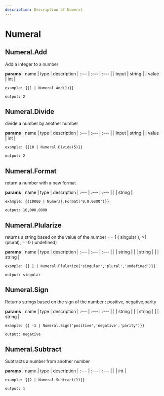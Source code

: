 ```yaml
---
description: Description of Numeral
---
```


# Numeral


## Numeral.Add
Add a integer to a number


**params**
    | name | type  | description
    | :--- | :---  | :---        |
    | input | string  | 
    | value | int  | 


```
example: {{1 | Numeral.Add(1)}}

output: 2
```
## Numeral.Divide
divide a number by another number


**params**
    | name | type  | description
    | :--- | :---  | :---        |
    | input | string  | 
    | value | int  | 


```
example: {{10 | Numeral.Divide(5)}}

output: 2
```
## Numeral.Format
return a number with a new format


**params**
    | name | type  | description
    | :--- | :---  | :---        |
    |  | string  | 


```
example: {{10000 | Numeral.Format('0,0.0000')}}

output: 10,000.0000

```
## Numeral.Plularize
returns a string based on the value of the number &#x3D;&#x3D; 1 ( singular ), &gt;1 (plural), &#x3D;&#x3D;0 ( undefined)


**params**
    | name | type  | description
    | :--- | :---  | :---        |
    |  | string  | 
    |  | string  | 
    |  | string  | 


```
example: {{ 1 | Numeral.Plularize('singular','plural','undefined')}}

output: singular
```
## Numeral.Sign
Returns strings based on the sign of the number : positive, negative,parity


**params**
    | name | type  | description
    | :--- | :---  | :---        |
    |  | string  | 
    |  | string  | 
    |  | string  | 


```
example: {{ -1 | Numeral.Sign('positive','negative','parity')}}

output: negative
```
## Numeral.Subtract
Subtracts a number from another number


**params**
    | name | type  | description
    | :--- | :---  | :---        |
    |  | int  | 


```
example: {{2 | Numeral.Subtract(1)}}

output: 1
```


